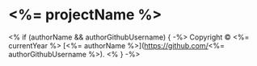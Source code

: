 # <%= projectName %>

<% if (authorName && authorGithubUsername) { -%>
Copyright © <%= currentYear %> [<%= authorName %>](https://github.com/<%= authorGithubUsername %>).
<% } -%>
